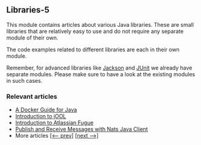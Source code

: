 ## Libraries-5

This module contains articles about various Java libraries. 
These are small libraries that are relatively easy to use and do not require any separate module of their own.

The code examples related to different libraries are each in their own module.

Remember, for advanced libraries like [Jackson](/jackson) and [JUnit](/testing-modules) we already have separate modules. Please make sure to have a look at the existing modules in such cases.

### Relevant articles
- [A Docker Guide for Java](https://www.baeldung.com/docker-java-api)
- [Introduction to jOOL](https://www.baeldung.com/jool)
- [Introduction to Atlassian Fugue](https://www.baeldung.com/java-fugue)
- [Publish and Receive Messages with Nats Java Client](https://www.baeldung.com/nats-java-client)
- More articles [[<-- prev]](/libraries-4) [[next -->]](/libraries-6)
